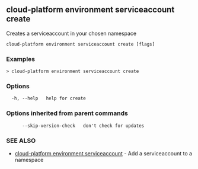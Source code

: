 ## cloud-platform environment serviceaccount create

Creates a serviceaccount in your chosen namespace

```
cloud-platform environment serviceaccount create [flags]
```

### Examples

```
> cloud-platform environment serviceaccount create

```

### Options

```
  -h, --help   help for create
```

### Options inherited from parent commands

```
      --skip-version-check   don't check for updates
```

### SEE ALSO

* [cloud-platform environment serviceaccount](cloud-platform_environment_serviceaccount.md)	 - Add a serviceaccount to a namespace

